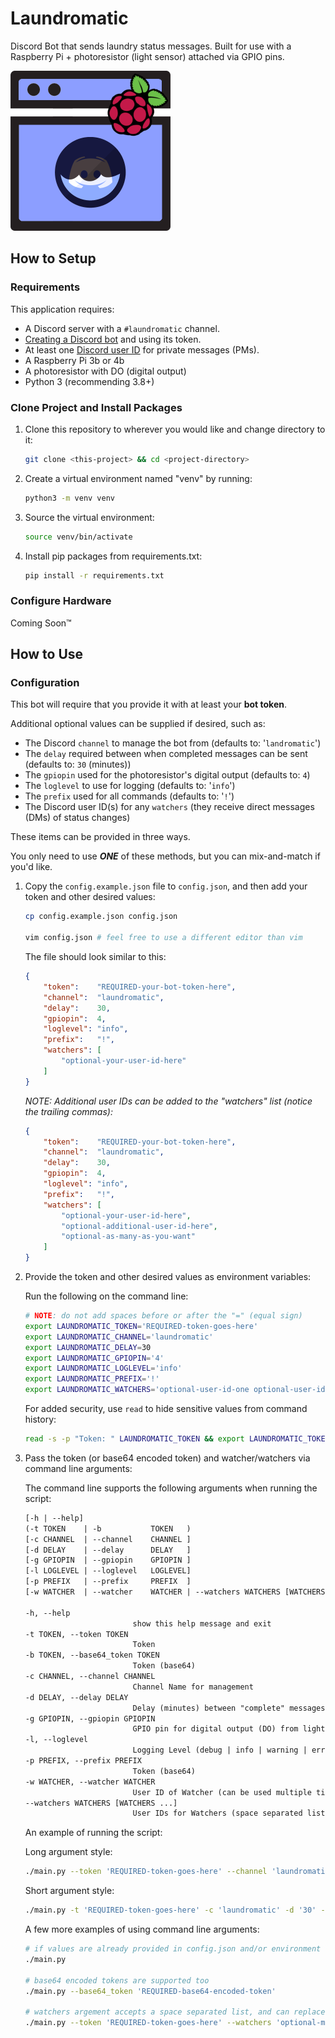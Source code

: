 # Laundromatic

Discord Bot that sends laundry status messages.
Built for use with a Raspberry Pi + photoresistor (light sensor) attached via GPIO pins.

![Laundromatic](assets/laundromatic-256.png)

## How to Setup

### Requirements 

This application requires: 

- A Discord server with a `#laundromatic` channel.
- [Creating a Discord bot](https://discord.com/developers/applications) and using its token.
- At least one [Discord user ID](https://support.discord.com/hc/en-us/articles/206346498-Where-can-I-find-my-User-Server-Message-ID-) for private messages (PMs).
- A Raspberry Pi 3b or 4b
- A photoresistor with DO (digital output)
- Python 3 (recommending 3.8+)

### Clone Project and Install Packages

1. Clone this repository to wherever you would like and change directory to it:

    ```sh 
    git clone <this-project> && cd <project-directory>
    ```

2. Create a virtual environment named "venv" by running:

    ```sh 
    python3 -m venv venv
    ```

3. Source the virtual environment:

    ```sh 
    source venv/bin/activate
    ```

4. Install pip packages from requirements.txt:

    ```sh 
    pip install -r requirements.txt
    ```

### Configure Hardware

Coming Soon&trade;

## How to Use

### Configuration

This bot will require that you provide it with at least your **bot token**.

Additional optional values can be supplied if desired, such as:
- The Discord `channel` to manage the bot from (defaults to: '`landromatic`') 
- The `delay` required between when completed messages can be sent (defaults to: `30` (minutes))
- The `gpiopin` used for the photoresistor's digital output (defaults to: `4`)
- The `loglevel` to use for logging (defaults to: '`info`')
- The `prefix` used for all commands (defaults to: '`!`')
- The Discord user ID(s) for any `watchers` (they receive direct messages (DMs) of status changes)

These items can be provided in three ways.

You only need to use ***__ONE__*** of these methods, but you can mix-and-match if you'd like.

1. Copy the `config.example.json` file to `config.json`, and then add your token and other desired values:

    ```sh
    cp config.example.json config.json
    
    vim config.json # feel free to use a different editor than vim
    ```

    The file should look similar to this:

    ```json
    {
        "token":    "REQUIRED-your-bot-token-here",
        "channel":  "laundromatic",
        "delay":    30,
        "gpiopin":  4,
        "loglevel": "info",
        "prefix":   "!",
        "watchers": [
            "optional-your-user-id-here"
        ]
    }
    ```

    *NOTE: Additional user IDs can be added to the "watchers" list (notice the trailing commas):*

    ```json
    {
        "token":    "REQUIRED-your-bot-token-here",
        "channel":  "laundromatic",
        "delay":    30,
        "gpiopin":  4,
        "loglevel": "info",
        "prefix":   "!",
        "watchers": [
            "optional-your-user-id-here",
            "optional-additional-user-id-here",
            "optional-as-many-as-you-want"
        ]
    }
    ```

2. Provide the token and other desired values as environment variables:

    Run the following on the command line:

    ```sh
    # NOTE: do not add spaces before or after the "=" (equal sign)
    export LAUNDROMATIC_TOKEN='REQUIRED-token-goes-here'
    export LAUNDROMATIC_CHANNEL='laundromatic'
    export LAUNDROMATIC_DELAY=30
    export LAUNDROMATIC_GPIOPIN='4'
    export LAUNDROMATIC_LOGLEVEL='info'
    export LAUNDROMATIC_PREFIX='!'
    export LAUNDROMATIC_WATCHERS='optional-user-id-one optional-user-id-two' # space-separated list
    ```

    For added security, use `read` to hide sensitive values from command history:

    ```sh
    read -s -p "Token: " LAUNDROMATIC_TOKEN && export LAUNDROMATIC_TOKEN
    ```

3. Pass the token (or base64 encoded token) and watcher/watchers via command line arguments:

    The command line supports the following arguments when running the script:
    
    ```txt
    [-h | --help]
    (-t TOKEN    | -b           TOKEN   )
    [-c CHANNEL  | --channel    CHANNEL ]
    [-d DELAY    | --delay      DELAY   ]
    [-g GPIOPIN  | --gpiopin    GPIOPIN ]
    [-l LOGLEVEL | --loglevel   LOGLEVEL] 
    [-p PREFIX   | --prefix     PREFIX  ]
    [-w WATCHER  | --watcher    WATCHER | --watchers WATCHERS [WATCHERS ...]]

    -h, --help
                            show this help message and exit
    -t TOKEN, --token TOKEN
                            Token
    -b TOKEN, --base64_token TOKEN
                            Token (base64)
    -c CHANNEL, --channel CHANNEL
                            Channel Name for management
    -d DELAY, --delay DELAY
                            Delay (minutes) between "complete" messages
    -g GPIOPIN, --gpiopin GPIOPIN
                            GPIO pin for digital output (DO) from light sensor (LDR)
    -l, --loglevel
                            Logging Level (debug | info | warning | error | critical)
    -p PREFIX, --prefix PREFIX
                            Token (base64)
    -w WATCHER, --watcher WATCHER
                            User ID of Watcher (can be used multiple times) 
    --watchers WATCHERS [WATCHERS ...]
                            User IDs for Watchers (space separated list)
    ```

    An example of running the script:

    Long argument style:

    ```sh
    ./main.py --token 'REQUIRED-token-goes-here' --channel 'laundromatic' --delay '30' --gpiopin '4' --prefix '!'  --loglevel 'debug' --watcher 'optional-my-user-id' --watcher 'optional-some-other-user-id'
    ```

    Short argument style:

    ```sh
    ./main.py -t 'REQUIRED-token-goes-here' -c 'laundromatic' -d '30' -g '4' -p '!' -l 'debug' -w 'optional-my-user-id' -w 'optional-some-other-user-id'
    ```

    A few more examples of using command line arguments:

    ```sh
    # if values are already provided in config.json and/or environment variables
    ./main.py 

    # base64 encoded tokens are supported too
    ./main.py --base64_token 'REQUIRED-base64-encoded-token'

    # watchers argement accepts a space separated list, and can replace multiple watcher/w arguments
    ./main.py --token 'REQUIRED-token-goes-here' --watchers 'optional-my-user-id optional-some-other-user-id'
    ```